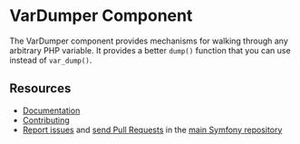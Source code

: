VarDumper Component
===================

The VarDumper component provides mechanisms for walking through any arbitrary
PHP variable. It provides a better `dump()` function that you can use instead
of `var_dump()`.

Resources
---------

 * [Documentation](https://symfony.com/doc/current/components/var_dumper/introduction.html)
 * [Contributing](https://symfony.com/doc/current/contributing/index.html)
 * [Report issues](https://github.com/symfony/symfony/issues) and
   [send Pull Requests](https://github.com/symfony/symfony/pulls)
   in the [main Symfony repository](https://github.com/symfony/symfony)
